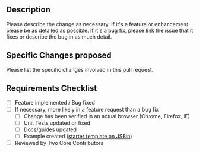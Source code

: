 ## Description
Please describe the change as necessary.
If it's a feature or enhancement please be as detailed as possible.
If it's a bug fix, please link the issue that it fixes or describe the bug in as much detail.

## Specific Changes proposed
Please list the specific changes involved in this pull request.

## Requirements Checklist
- [ ] Feature implemented / Bug fixed
- [ ] If necessary, more likely in a feature request than a bug fix
  - [ ] Change has been verified in an actual browser (Chrome, Firefox, IE)
  - [ ] Unit Tests updated or fixed
  - [ ] Docs/guides updated
  - [ ] Example created ([starter template on JSBin](https://codepen.io/gkatsev/pen/GwZegv?editors=1000#0))
- [ ] Reviewed by Two Core Contributors
